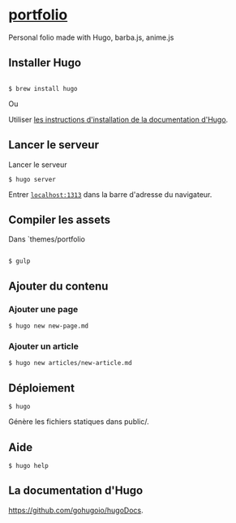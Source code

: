 # [portfolio](https://bastiencornier.com/)

Personal folio made with Hugo, barba.js, anime.js 

## Installer Hugo 

```

$ brew install hugo

```
Ou

Utiliser [les instructions d'installation de la documentation d'Hugo](https://gohugo.io/overview/installing/).

## Lancer le serveur

Lancer le serveur 

    $ hugo server

Entrer [`localhost:1313`](https://localhost:1313) dans la barre d'adresse du navigateur.

## Compiler les assets


Dans `themes/portfolio
```

$ gulp

```

## Ajouter du contenu

### Ajouter une page 

    $ hugo new new-page.md

### Ajouter un article

    $ hugo new articles/new-article.md

## Déploiement

    $ hugo

Génère les fichiers statiques dans public/.


## Aide

    $ hugo help

## La documentation d'Hugo

 https://github.com/gohugoio/hugoDocs. 

